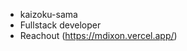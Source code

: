 - kaizoku-sama
- Fullstack developer
- Reachout (https://mdixon.vercel.app/)

<!---
kaizoku010/kaizoku010 is a ✨ special ✨ repository because its `README.md` (this file) appears on your GitHub profile.
You can click the Preview link to take a look at your changes.
--->
